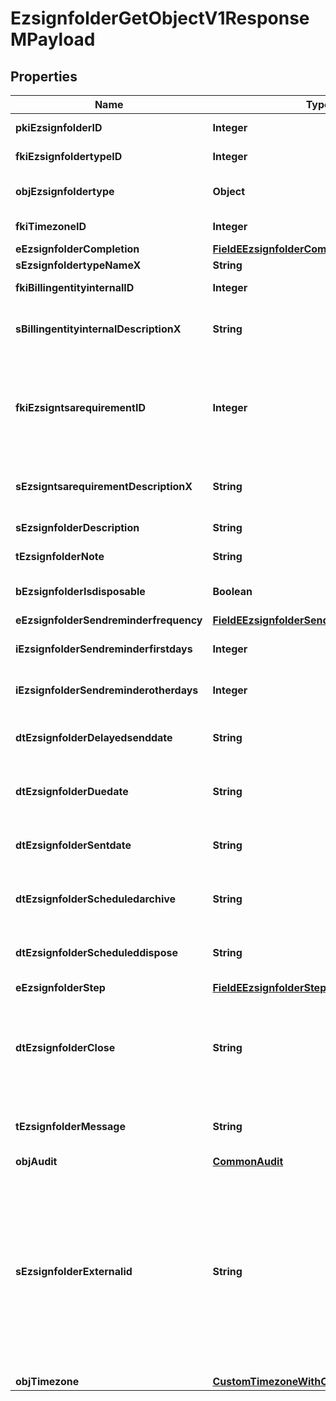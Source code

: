 

# EzsignfolderGetObjectV1ResponseMPayload

## Properties

Name | Type | Description | Notes
------------ | ------------- | ------------- | -------------
**pkiEzsignfolderID** | **Integer** | The unique ID of the Ezsignfolder | 
**fkiEzsignfoldertypeID** | **Integer** | The unique ID of the Ezsignfoldertype. |  [optional]
**objEzsignfoldertype** | **Object** | A Custom Ezsignfoldertype Object |  [optional]
**fkiTimezoneID** | **Integer** | The unique ID of the Timezone |  [optional]
**eEzsignfolderCompletion** | [**FieldEEzsignfolderCompletion**](FieldEEzsignfolderCompletion.md) |  | 
**sEzsignfoldertypeNameX** | **String** |  |  [optional]
**fkiBillingentityinternalID** | **Integer** | The unique ID of the Billingentityinternal. |  [optional]
**sBillingentityinternalDescriptionX** | **String** | The description of the Billingentityinternal in the language of the requester |  [optional]
**fkiEzsigntsarequirementID** | **Integer** | The unique ID of the Ezsigntsarequirement.  Determine if a Time Stamping Authority should add a timestamp on each of the signature. Valid values:  |Value|Description| |-|-| |1|No. TSA Timestamping will requested. This will make all signatures a lot faster since no round-trip to the TSA server will be required. Timestamping will be made using eZsign server&#39;s time.| |2|Best effort. Timestamping from a Time Stamping Authority will be requested but is not mandatory. In the very improbable case it cannot be completed, the timestamping will be made using eZsign server&#39;s time. **Additional fee applies**| |3|Mandatory. Timestamping from a Time Stamping Authority will be requested and is mandatory. In the very improbable case it cannot be completed, the signature will fail and the user will be asked to retry. **Additional fee applies**| |  [optional]
**sEzsigntsarequirementDescriptionX** | **String** | The description of the Ezsigntsarequirement in the language of the requester |  [optional]
**sEzsignfolderDescription** | **String** | The description of the Ezsignfolder | 
**tEzsignfolderNote** | **String** | Note about the Ezsignfolder |  [optional]
**bEzsignfolderIsdisposable** | **Boolean** | If the Ezsigndocument can be disposed |  [optional]
**eEzsignfolderSendreminderfrequency** | [**FieldEEzsignfolderSendreminderfrequency**](FieldEEzsignfolderSendreminderfrequency.md) |  |  [optional]
**iEzsignfolderSendreminderfirstdays** | **Integer** | The number of days before the the first reminder sending |  [optional]
**iEzsignfolderSendreminderotherdays** | **Integer** | The number of days after the first reminder sending |  [optional]
**dtEzsignfolderDelayedsenddate** | **String** | The date and time at which the Ezsignfolder will be sent in the future. |  [optional]
**dtEzsignfolderDuedate** | **String** | The maximum date and time at which the Ezsignfolder can be signed. |  [optional]
**dtEzsignfolderSentdate** | **String** | The date and time at which the Ezsignfolder was sent the last time. |  [optional]
**dtEzsignfolderScheduledarchive** | **String** | The scheduled date and time at which the Ezsignfolder should be archived. |  [optional]
**dtEzsignfolderScheduleddispose** | **String** | The scheduled date at which the Ezsignfolder should be Disposed. |  [optional]
**eEzsignfolderStep** | [**FieldEEzsignfolderStep**](FieldEEzsignfolderStep.md) |  |  [optional]
**dtEzsignfolderClose** | **String** | The date and time at which the Ezsignfolder was closed. Either by applying the last signature or by completing it prematurely. |  [optional]
**tEzsignfolderMessage** | **String** | A custom text message that will be added to the email sent. |  [optional]
**objAudit** | [**CommonAudit**](CommonAudit.md) |  |  [optional]
**sEzsignfolderExternalid** | **String** | This field can be used to store an External ID from the client&#39;s system.  Anything can be stored in this field, it will never be evaluated by the eZmax system and will be returned AS-IS.  To store multiple values, consider using a JSON formatted structure, a URL encoded string, a CSV or any other custom format.  |  [optional]
**objTimezone** | [**CustomTimezoneWithCodeResponse**](CustomTimezoneWithCodeResponse.md) |  |  [optional]




